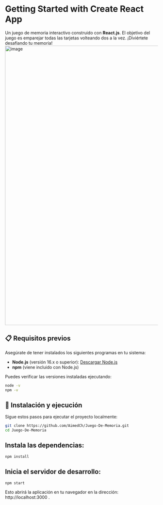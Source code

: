 # Getting Started with Create React App
Un juego de memoria interactivo construido con **React.js**. El objetivo del juego es emparejar todas las tarjetas volteando dos a la vez. ¡Diviértete desafiando tu memoria!
<img width="920" alt="image" src="https://github.com/user-attachments/assets/0a36ba09-3040-467c-aef8-bd22f6867faa" />

 
## 📋 Requisitos previos

Asegúrate de tener instalados los siguientes programas en tu sistema:

- **Node.js** (versión 16.x o superior): [Descargar Node.js](https://nodejs.org/)
- **npm** (viene incluido con Node.js)

Puedes verificar las versiones instaladas ejecutando:

```bash
node -v
npm -v
```


## 🚀 Instalación y ejecución
Sigue estos pasos para ejecutar el proyecto localmente:
```bash
git clone https://github.com/AimedCh/Juego-De-Memoria.git
cd Juego-De-Memoria
```

## Instala las dependencias:
```bash
npm install
```

## Inicia el servidor de desarrollo:
```bash
npm start
```
Esto abrirá la aplicación en tu navegador en la dirección: http://localhost:3000 .


